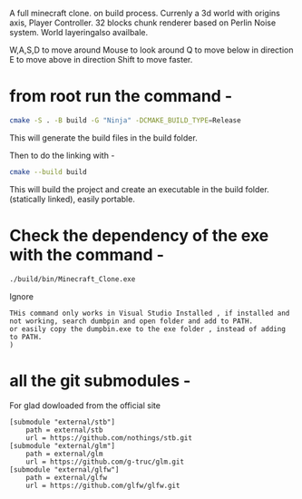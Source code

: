 A full minecraft clone.
on build process.
Currenly a 3d world with origins axis, Player Controller.
32 blocks chunk renderer based on Perlin Noise system.
World layeringalso availbale.


W,A,S,D to move around
Mouse to look around
Q to move below in direction
E to move above in direction
Shift to move faster.

# from root run the command - 
```bash
cmake -S . -B build -G "Ninja" -DCMAKE_BUILD_TYPE=Release
```
This will generate the build files in the build folder.

Then to do the linking with - 
```bash
cmake --build build
```
This will build the project and create an executable in the build folder. (statically linked), easily portable.


# Check the dependency of the exe with the command - 
```bash
./build/bin/Minecraft_Clone.exe
```

Ignore
```
THis command only works in Visual Studio Installed , if installed and not working, search dumbpin and open folder and add to PATH.
or easily copy the dumpbin.exe to the exe folder , instead of adding to PATH.
)
```

# all the git submodules - 

For glad dowloaded from the official site
```
[submodule "external/stb"]
	path = external/stb
	url = https://github.com/nothings/stb.git
[submodule "external/glm"]
	path = external/glm
	url = https://github.com/g-truc/glm.git
[submodule "external/glfw"]
	path = external/glfw
	url = https://github.com/glfw/glfw.git
```